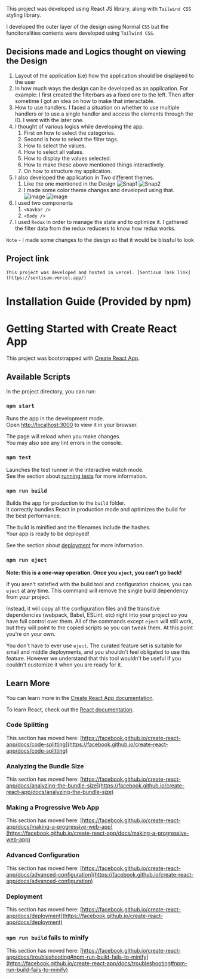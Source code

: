 
This project was developed using React JS library, along with `Tailwind CSS` styling library.

I developed the outer layer of the design using Normal `CSS` but the funcitonalities contents were developed using `Tailwind CSS`.

## Decisions made and Logics thought on viewing the Design

1. Layout of the application (i.e) how the application should be displayed to the user
2. In how much ways the design can be developed as an application. For example: I first created the filterbars as a fixed one to the left. Then after sometime I got an idea on how to make that interactable. 
3. How to use handlers. I faced a situation on whether to use multiple handlers or to use a single handler and access the elements through the ID. I went with the later one. 
4. I thought of various logics while developing the app. 
    1. First on how to select the categories. 
    2. Second is how to select the filter tags. 
    3. How to select the values.
    4. How to select all values.
    5. How to display the values selected.
    6. How to make these above mentioned things interactively. 
    7. On how to structure my application.
5. I also developed the application in Two different themes.
    1. Like the one mentioned in the Design
        ![Snap1](https://user-images.githubusercontent.com/55801381/210009266-3d229870-0a2a-4ea6-b8ea-3f21b92be2c9.png)
        ![Snap2](https://user-images.githubusercontent.com/55801381/210009290-c94772a3-eee8-4e80-98a1-558142fd6286.png)
    2. I made some color theme changes and developed using that.
        ![image](https://user-images.githubusercontent.com/55801381/210009320-83d656ba-341e-4537-acc9-5b48e4dfcb63.png)
        ![image](https://user-images.githubusercontent.com/55801381/210009361-bc5865aa-6d9d-4e90-bcf3-759f179b7b59.png)
6. I used two components
    1. `<Navbar />`
    2. `<Body />`
7. I used `Redux` in order to manage the state and to optimize it. I gathered the filter data from the redux reducers to know how redux works.

`Note` - I made some changes to the design so that it would be blissful to look

## Project link 
    This project was developed and hosted in vercel. [Sentisum Task link](https://sentisum.vercel.app/)


# Installation Guide (Provided by npm)

# Getting Started with Create React App

This project was bootstrapped with [Create React App](https://github.com/facebook/create-react-app).

## Available Scripts

In the project directory, you can run:

### `npm start`

Runs the app in the development mode.\
Open [http://localhost:3000](http://localhost:3000) to view it in your browser.

The page will reload when you make changes.\
You may also see any lint errors in the console.

### `npm test`

Launches the test runner in the interactive watch mode.\
See the section about [running tests](https://facebook.github.io/create-react-app/docs/running-tests) for more information.

### `npm run build`

Builds the app for production to the `build` folder.\
It correctly bundles React in production mode and optimizes the build for the best performance.

The build is minified and the filenames include the hashes.\
Your app is ready to be deployed!

See the section about [deployment](https://facebook.github.io/create-react-app/docs/deployment) for more information.

### `npm run eject`

**Note: this is a one-way operation. Once you `eject`, you can't go back!**

If you aren't satisfied with the build tool and configuration choices, you can `eject` at any time. This command will remove the single build dependency from your project.

Instead, it will copy all the configuration files and the transitive dependencies (webpack, Babel, ESLint, etc) right into your project so you have full control over them. All of the commands except `eject` will still work, but they will point to the copied scripts so you can tweak them. At this point you're on your own.

You don't have to ever use `eject`. The curated feature set is suitable for small and middle deployments, and you shouldn't feel obligated to use this feature. However we understand that this tool wouldn't be useful if you couldn't customize it when you are ready for it.

## Learn More

You can learn more in the [Create React App documentation](https://facebook.github.io/create-react-app/docs/getting-started).

To learn React, check out the [React documentation](https://reactjs.org/).

### Code Splitting

This section has moved here: [https://facebook.github.io/create-react-app/docs/code-splitting](https://facebook.github.io/create-react-app/docs/code-splitting)

### Analyzing the Bundle Size

This section has moved here: [https://facebook.github.io/create-react-app/docs/analyzing-the-bundle-size](https://facebook.github.io/create-react-app/docs/analyzing-the-bundle-size)

### Making a Progressive Web App

This section has moved here: [https://facebook.github.io/create-react-app/docs/making-a-progressive-web-app](https://facebook.github.io/create-react-app/docs/making-a-progressive-web-app)

### Advanced Configuration

This section has moved here: [https://facebook.github.io/create-react-app/docs/advanced-configuration](https://facebook.github.io/create-react-app/docs/advanced-configuration)

### Deployment

This section has moved here: [https://facebook.github.io/create-react-app/docs/deployment](https://facebook.github.io/create-react-app/docs/deployment)

### `npm run build` fails to minify

This section has moved here: [https://facebook.github.io/create-react-app/docs/troubleshooting#npm-run-build-fails-to-minify](https://facebook.github.io/create-react-app/docs/troubleshooting#npm-run-build-fails-to-minify)

